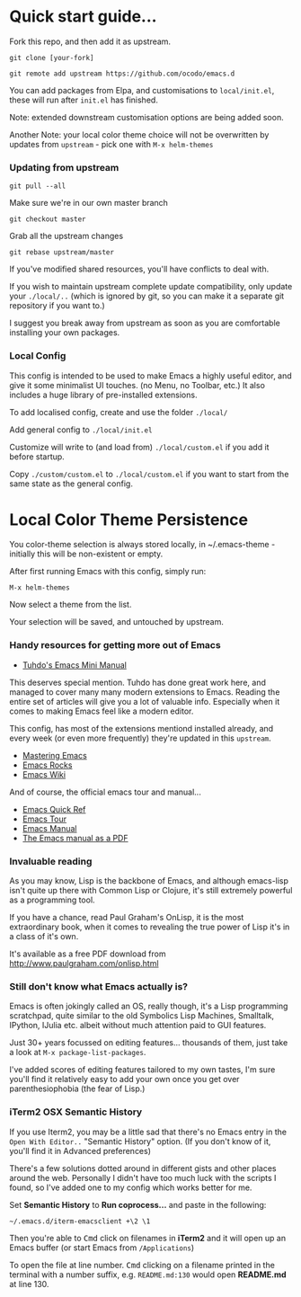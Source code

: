 # Quick start guide...

Fork this repo, and then add it as upstream.

    git clone [your-fork]

    git remote add upstream https://github.com/ocodo/emacs.d

You can add packages from Elpa, and customisations to `local/init.el`,
these will run after `init.el` has finished.

Note: extended downstream customisation options are being added soon.

Another Note: your local color theme choice will not be overwritten by
updates from `upstream` - pick one with `M-x helm-themes`

### Updating from upstream

    git pull --all

Make sure we're in our own master branch

    git checkout master

Grab all the upstream changes

    git rebase upstream/master

If you've modified shared resources, you'll have conflicts to deal
with.

If you wish to maintain upstream complete update compatibility, only
update your `./local/..` (which is ignored by git, so you can make it
a separate git repository if you want to.)

I suggest you break away from upstream as soon as you are comfortable
installing your own packages.

### Local Config

This config is intended to be used to make Emacs a highly useful
editor, and give it some minimalist UI touches. (no Menu, no Toolbar,
etc.) It also includes a huge library of pre-installed extensions.

To add localised config, create and use the folder `./local/`

Add general config to `./local/init.el`

Customize will write to (and load from) `./local/custom.el` if you add
it before startup.

Copy `./custom/custom.el` to `./local/custom.el` if you want to start
from the same state as the general config.

# Local Color Theme Persistence

You color-theme selection is always stored locally, in
~/.emacs-theme - initially this will be non-existent or empty.

After first running Emacs with this config, simply run:

    M-x helm-themes

Now select a theme from the list.

Your selection will be saved, and untouched by upstream.

### Handy resources for getting more out of Emacs

* [Tuhdo's Emacs Mini Manual](http://tuhdo.github.io/emacs-tutor.html)

This deserves special mention. Tuhdo has done great work here, and
managed to cover many many modern extensions to Emacs.  Reading the
entire set of articles will give you a lot of valuable info.
Especially when it comes to making Emacs feel like a modern editor.

This config, has most of the extensions mentiond installed already,
and every week (or even more frequently) they're updated in this
`upstream`.

* [Mastering Emacs](http://www.masteringemacs.org/)
* [Emacs Rocks](http://emacsrocks.com/)
* [Emacs Wiki](http://www.emacswiki.org/)

And of course, the official emacs tour and manual...

* [Emacs Quick Ref](http://www.gnu.org/software/emacs/refcards/pdf/refcard.pdf)
* [Emacs Tour](http://www.gnu.org/software/emacs/tour/)
* [Emacs Manual](http://www.gnu.org/software/emacs/manual/html_mono/emacs.html)
* [The Emacs manual as a PDF](http://www.gnu.org/software/emacs/manual/emacs.pdf)

### Invaluable reading

As you may know, Lisp is the backbone of Emacs, and although
emacs-lisp isn't quite up there with Common Lisp or Clojure, it's
still extremely powerful as a programming tool.

If you have a chance, read Paul Graham's OnLisp, it is the most
extraordinary book, when it comes to revealing the true power of Lisp
it's in a class of it's own.

It's available as a free PDF download from
http://www.paulgraham.com/onlisp.html

### Still don't know what Emacs actually is?

Emacs is often jokingly called an OS, really though, it's a Lisp
programming scratchpad, quite similar to the old Symbolics Lisp
Machines, Smalltalk, IPython, IJulia etc. albeit without much
attention paid to GUI features.

Just 30+ years focussed on editing features... thousands of them, just
take a look at `M-x package-list-packages`.

I've added scores of editing features tailored to my own tastes, I'm
sure you'll find it relatively easy to add your own once you get over
parenthesiophobia (the fear of Lisp.)

### iTerm2 OSX Semantic History

If you use Iterm2, you may be a little sad that there's no Emacs entry
in the `Open With Editor..` "Semantic History" option. (If you don't
know of it, you'll find it in Advanced preferences)

There's a few solutions dotted around in different gists and other
places around the web. Personally I didn't have too much luck with the
scripts I found, so I've added one to my config which works better for
me.

Set **Semantic History** to **Run coprocess...** and
paste in the following:

    ~/.emacs.d/iterm-emacsclient +\2 \1

Then you're able to <kbd>Cmd</kbd> click on filenames in **iTerm2**
and it will open up an Emacs buffer (or start Emacs from
`/Applications`)

To open the file at line number.  <kbd>Cmd</kbd> clicking on a
filename printed in the terminal with a number suffix,
e.g. `README.md:130` would open **README.md** at line 130.
